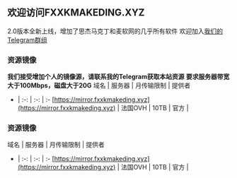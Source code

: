 ## 欢迎访问FXXKMAKEDING.XYZ

2.0版本全新上线，增加了思杰马克丁和麦软网的几乎所有软件
欢迎加入[我们的Telegram群组](https://t.me/fxxkmakeding)

### 资源镜像
**我们接受增加个人的镜像源，请联系我的Telegram获取本站资源**
**要求服务器带宽大于100Mbps，磁盘大于20G**
域名 | 服务器 | 月传输限制 | 提供者
- | :-: | :-: | :-
[https://mirror.fxxkmakeding.xyz](https://mirror.fxxkmakeding.xyz) | 法国OVH | 10TB | 官方 | 

### 资源镜像

域名 | 服务器 | 月传输限制 | 提供者
- | :-: | :-: | :-
[https://mirror.fxxkmakeding.xyz](https://mirror.fxxkmakeding.xyz) | 法国OVH | 10TB | 官方 | 
